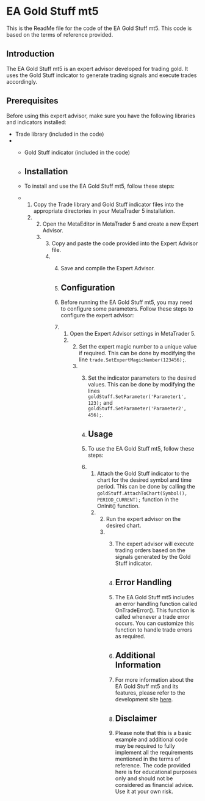 # EA Gold Stuff mt5

This is the ReadMe file for the code of the EA Gold Stuff mt5. This code is based on the terms of reference provided.

## Introduction
The EA Gold Stuff mt5 is an expert advisor developed for trading gold. It uses the Gold Stuff indicator to generate trading signals and execute trades accordingly.

## Prerequisites
Before using this expert advisor, make sure you have the following libraries and indicators installed:

- Trade library (included in the code)
- - Gold Stuff indicator (included in the code)
 
  - ## Installation
  - To install and use the EA Gold Stuff mt5, follow these steps:
 
  - 1. Copy the Trade library and Gold Stuff indicator files into the appropriate directories in your MetaTrader 5 installation.
    2. 2. Open the MetaEditor in MetaTrader 5 and create a new Expert Advisor.
       3. 3. Copy and paste the code provided into the Expert Advisor file.
          4. 4. Save and compile the Expert Advisor.
            
             5. ## Configuration
             6. Before running the EA Gold Stuff mt5, you may need to configure some parameters. Follow these steps to configure the expert advisor:
            
             7. 1. Open the Expert Advisor settings in MetaTrader 5.
                2. 2. Set the expert magic number to a unique value if required. This can be done by modifying the line `trade.SetExpertMagicNumber(123456);`.
                   3. 3. Set the indicator parameters to the desired values. This can be done by modifying the lines `goldStuff.SetParameter('Parameter1', 123);` and `goldStuff.SetParameter('Parameter2', 456);`.
                     
                      4. ## Usage
                      5. To use the EA Gold Stuff mt5, follow these steps:
                     
                      6. 1. Attach the Gold Stuff indicator to the chart for the desired symbol and time period. This can be done by calling the `goldStuff.AttachToChart(Symbol(), PERIOD_CURRENT);` function in the OnInit() function.
                         2. 2. Run the expert advisor on the desired chart.
                            3. 3. The expert advisor will execute trading orders based on the signals generated by the Gold Stuff indicator.
                              
                               4. ## Error Handling
                               5. The EA Gold Stuff mt5 includes an error handling function called OnTradeError(). This function is called whenever a trade error occurs. You can customize this function to handle trade errors as required.
                              
                               6. ## Additional Information
                               7. For more information about the EA Gold Stuff mt5 and its features, please refer to the development site [here](https://forexroboteasy.com/forex-robot-review/review-ea-gold-stuff-mt5-expert-advisor-for-trading-gold/).
                              
                               8. ## Disclaimer
                               9. Please note that this is a basic example and additional code may be required to fully implement all the requirements mentioned in the terms of reference. The code provided here is for educational purposes only and should not be considered as financial advice. Use it at your own risk.
